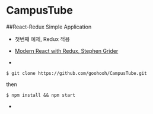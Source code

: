 # CampusTube

##React-Redux Simple Application

 - 첫번째 예제, Redux 적용 

 - [Modern React with Redux, Stephen Grider](https://www.udemy.com/react-redux/)

-

`$ git clone https://github.com/goohooh/CampusTube.git`

then

`$ npm install && npm start`

-